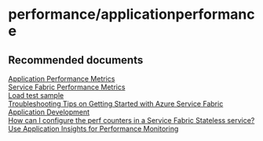 <properties
	pageTitle="performance/applicationperformance"
	description="performance/applicationperformance"
	service="microsoft.servicefabric"
	resource="clusters"
	authors="chiragpa"
	displayOrder=""
	selfHelpType="generic"
	supportTopicIds="32608938"
	resourceTags=""
	productPesIds="15842"
	cloudEnvironments="public, Fairfax, usnat, ussec"
	articleId="1c58a75f-74a1-49db-9fa0-f455a9438709"
	ownershipId="Compute_ServiceFabric"
/>

# performance/applicationperformance

## **Recommended documents**
[Application Performance Metrics](https://docs.microsoft.com/azure/service-fabric/service-fabric-diagnostics-event-generation-perf#net-applications-and-services)<br>
[Service Fabric Performance Metrics](https://docs.microsoft.com/azure/service-fabric/service-fabric-diagnostics-event-generation-perf)<br>
[Load test sample](https://github.com/Azure-Samples/service-fabric-dotnet-performance/tree/master/ServiceLoadTest)<br>
[Troubleshooting Tips on Getting Started with Azure Service Fabric Application Development](https://blogs.msdn.microsoft.com/zxue/2016/10/24/troubleshooting-tips-for-getting-started-with-azure-service-fabric-application-development/)<br>
[How can I configure the perf counters in a Service Fabric Stateless service?](https://stackoverflow.com/questions/35166241/how-can-i-configure-the-perf-counters-in-a-service-fabric-stateless-service)<br>
[Use Application Insights for Performance Monitoring](https://docs.microsoft.com/azure/application-insights/app-insights-web-monitor-performance#system-performance-counters)<br>